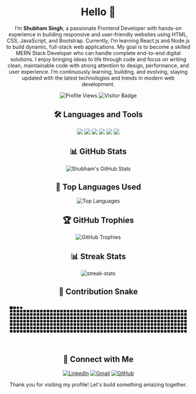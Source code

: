  <h1 align="center">Hello 👋</h1>

<p align="center">
I’m <b>Shubham Singh</b>, a passionate Frontend Developer with hands-on experience in building responsive and user-friendly websites using HTML, CSS, JavaScript, and Bootstrap. Currently, I’m learning React.js and Node.js to build dynamic, full-stack web applications. My goal is to become a skilled MERN Stack Developer who can handle complete end-to-end digital solutions. I enjoy bringing ideas to life through code and focus on writing clean, maintainable code with strong attention to design, performance, and user experience. I’m continuously learning, building, and evolving, staying updated with the latest technologies and trends in modern web development.
</p>

<p align="center">
  <img src="https://komarev.com/ghpvc/?username=developershubhamsingh&label=Profile%20views&color=ff69b4&style=flat-square" alt="Profile Views" />
  <img src="https://visitor-badge.laobi.icu/badge?page_id=developershubhamsingh" alt="Visitor Badge" />
</p>

<h2 align="center">🛠️ Languages and Tools</h2>
<p align="center">
  <img src="https://img.shields.io/badge/HTML5-orange?style=flat&logo=html5" />
  <img src="https://img.shields.io/badge/CSS3-blue?style=flat&logo=css3" />
  <img src="https://img.shields.io/badge/JavaScript-yellow?style=flat&logo=javascript" />
  <img src="https://img.shields.io/badge/Bootstrap-purple?style=flat&logo=bootstrap" />
  <img src="https://img.shields.io/badge/React-blue?style=flat&logo=react" />
  <img src="https://img.shields.io/badge/Node.js-green?style=flat&logo=node.js" />
</p>

<h2 align="center">📊 GitHub Stats</h2>
<p align="center">
  <img src="https://github-readme-stats.vercel.app/api?username=developershubhamsingh&show_icons=true&theme=tokyonight" alt="Shubham's GitHub Stats" />
</p>

<h2 align="center">🔰 Top Languages Used</h2>
<p align="center">
  <img src="https://github-readme-stats.vercel.app/api/top-langs/?username=developershubhamsingh&layout=compact&theme=radical" alt="Top Languages" />
</p>

<h2 align="center">🏆 GitHub Trophies</h2>
<p align="center">
  <img src="https://github-profile-trophy.vercel.app/?username=developershubhamsingh&theme=radical&column=4&margin-w=10&margin-h=15" alt="GitHub Trophies" />
</p>

<h2 align="center">📊 Streak Stats</h2>
<p align="center">
  <img src="https://github-readme-streak-stats.herokuapp.com/?user=developershubhamsingh&" alt="streak-stats" />
</p>

<h2 align="center">🐍 Contribution Snake</h2>
<p align="center">
  <img src="https://raw.githubusercontent.com/developershubhamsingh/developershubhamsingh/gh-pages/snake.svg" alt="Snake animation" />
</p>

<h2 align="center">🔰 Connect with Me</h2>
<p align="center">
  <a href="https://linkedin.com/in/YOUR-LINKEDIN-ID"><img src="https://img.shields.io/badge/-LinkedIn-blue?style=flat&logo=Linkedin&logoColor=white" alt="LinkedIn" /></a>
  <a href="mailto:yourmail@gmail.com"><img src="https://img.shields.io/badge/-Gmail-red?style=flat&logo=gmail&logoColor=white" alt="Gmail" /></a>
  <a href="https://github.com/developershubhamsingh"><img src="https://img.shields.io/badge/-GitHub-black?style=flat&logo=github&logoColor=white" alt="GitHub" /></a>
</p>

<p align="center">
  Thank you for visiting my profile! Let's build something amazing together.
</p>
